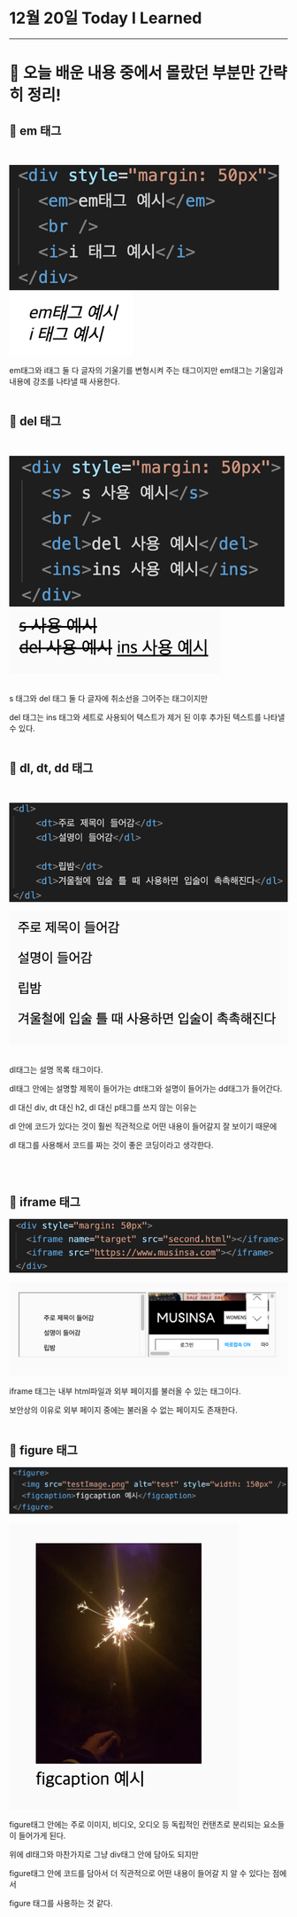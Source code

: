 # 12월 20일 Today I Learned

---

# 💯 오늘 배운 내용 중에서 몰랐던 부분만 간략히 정리!

## 🔴 em 태그

<br/>

![Untitled](Untitled.png)![Untitled](Untitled%201.png)
<br/>

em태그와 i태그 둘 다 글자의 기울기를 변형시켜 주는 태그이지만
em태그는 기울임과 내용에 강조를 나타낼 때 사용한다.
<br/><br/>

## 🔴 del 태그

<br/>

![Untitled](Untitled%202.png)![Untitled](Untitled%203.png)

<br/>
s 태그와 del 태그 둘 다 글자에 취소선을 그어주는 태그이지만

del 태그는 ins 태그와 세트로 사용되어
텍스트가 제거 된 이후 추가된 텍스트를 나타낼 수 있다.
<br/><br/>

## 🔴 dl, dt, dd 태그

<br/>

![Untitled](Untitled%204.png)

![Untitled](Untitled%205.png)

<br/>
dl태그는 설명 목록 태그이다.

dl태그 안에는 설명할 제목이 들어가는 dt태그와 설명이 들어가는 dd태그가 들어간다.

dl 대신 div, dt 대신 h2, dl 대신 p태그를 쓰지 않는 이유는

dl 안에 코드가 있다는 것이 훨씬 직관적으로 어떤 내용이 들어갈지 잘 보이기 때문에

dl 태그를 사용해서 코드를 짜는 것이 좋은 코딩이라고 생각한다.

<br/><br/>

## 🔴 iframe 태그

![Untitled](Untitled%206.png)

![Untitled](Untitled%207.png)

iframe 태그는 내부 html파일과 외부 페이지를 불러올 수 있는 태그이다.

보안상의 이유로 외부 페이지 중에는 불러올 수 없는 페이지도 존재한다.
<br/><br/>

## 🔴 figure 태그

![Untitled](Untitled%208.png)

![Untitled](Untitled%209.png)

figure태그 안에는 주로 이미지, 비디오, 오디오 등 독립적인 컨탠츠로 분리되는 요소들이 들어가게 된다.

위에 dl태그와 마찬가지로 그냥 div태그 안에 담아도 되지만

figure태그 안에 코드를 담아서 더 직관적으로 어떤 내용이 들어갈 지 알 수 있다는 점에서

figure 태그를 사용하는 것 같다.
